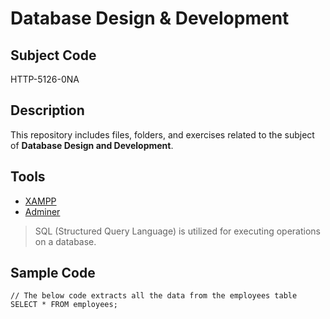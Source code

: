 # Database Design & Development

## Subject Code

HTTP-5126-0NA

## Description

This repository includes files, folders, and exercises related to the subject of **Database Design and Development**.

## Tools
- [XAMPP](https://www.apachefriends.org/)
- [Adminer](https://www.adminer.org/)

> SQL (Structured Query Language) is utilized for executing operations on a database.

## Sample Code

```
// The below code extracts all the data from the employees table
SELECT * FROM employees;
```